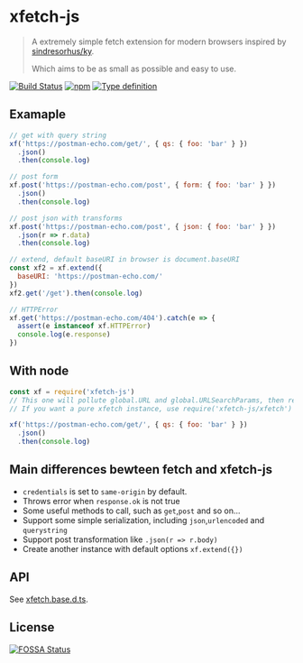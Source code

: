 # xfetch-js

> A extremely simple fetch extension for modern browsers inspired by [sindresorhus/ky](https://github.com/sindresorhus/ky).
>
> Which aims to be as small as possible and easy to use.

[![Build Status](https://img.shields.io/travis/maple3142/xfetch-js.svg?style=flat-square)](https://travis-ci.org/maple3142/xfetch-js)
[![npm](https://img.shields.io/npm/v/xfetch-js.svg?style=flat-square)](https://www.npmjs.com/package/xfetch-js)
[![Type definition](https://img.shields.io/npm/types/xfetch-js.svg?style=flat-square)](https://github.com/maple3142/xfetch-js/blob/master/xfetch.base.d.ts)

## Examaple

```js
// get with query string
xf('https://postman-echo.com/get/', { qs: { foo: 'bar' } })
  .json()
  .then(console.log)

// post form
xf.post('https://postman-echo.com/post', { form: { foo: 'bar' } })
  .json()
  .then(console.log)

// post json with transforms
xf.post('https://postman-echo.com/post', { json: { foo: 'bar' } })
  .json(r => r.data)
  .then(console.log)

// extend, default baseURI in browser is document.baseURI
const xf2 = xf.extend({
  baseURI: 'https://postman-echo.com/'
})
xf2.get('/get').then(console.log)

// HTTPError
xf.get('https://postman-echo.com/404').catch(e => {
  assert(e instanceof xf.HTTPError)
  console.log(e.response)
})
```

## With node

```js
const xf = require('xfetch-js')
// This one will pollute global.URL and global.URLSearchParams, then return a xfetch client with node-fetch
// If you want a pure xfetch instance, use require('xfetch-js/xfetch')

xf('https://postman-echo.com/get/', { qs: { foo: 'bar' } })
  .json()
  .then(console.log)
```

## Main differences bewteen fetch and xfetch-js

- `credentials` is set to `same-origin` by default.
- Throws error when `response.ok` is not true
- Some useful methods to call, such as `get`,`post` and so on...
- Support some simple serialization, including `json`,`urlencoded` and `querystring`
- Support post transformation like `.json(r => r.body)`
- Create another instance with default options `xf.extend({})`

## API

See [xfetch.base.d.ts](https://github.com/maple3142/xfetch-js/blob/master/xfetch.base.d.ts).

## License
[![FOSSA Status](https://app.fossa.io/api/projects/git%2Bgithub.com%2Fmaple3142%2Fxfetch-js.svg?type=large)](https://app.fossa.io/projects/git%2Bgithub.com%2Fmaple3142%2Fxfetch-js?ref=badge_large)
